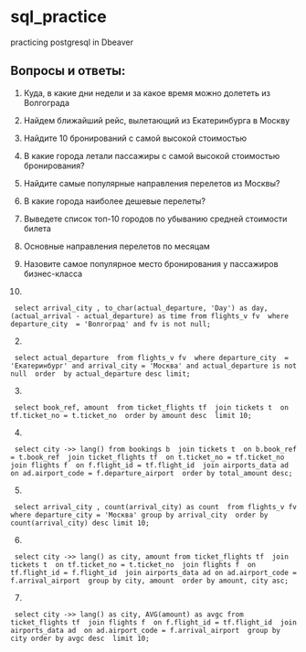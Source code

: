# sql_practice
practicing postgresql in Dbeaver

## Вопросы и ответы: 
1. Куда, в какие дни недели и за какое время можно долететь из Волгограда
2. Найдем ближайший рейс, вылетающий из Екатеринбурга в Москву
3. Найдите 10 бронирований с самой высокой стоимостью
4. В какие города летали пассажиры с самой высокой стоимостью бронирования?
5. Найдите самые популярные направления перелетов из Москвы?
6. В какие города наиболее дешевые перелеты?
7. Выведете список топ-10 городов по убыванию средней стоимости билета
8. Основные направления перелетов по месяцам
9. Назовите самое популярное место бронирования у пассажиров бизнес-класса

1.
`
select arrival_city , to_char(actual_departure, 'Day') as day, (actual_arrival - actual_departure) as time
from flights_v fv 
where departure_city  = 'Волгоград' and fv is not null;`

2.
`
select actual_departure 
from flights_v fv 
where departure_city  = 'Екатеринбург' and arrival_city = 'Москва' and actual_departure is not null 
order  by actual_departure desc
limit;`

3.
`
select book_ref, amount 
from ticket_flights tf 
join tickets t 
on tf.ticket_no = t.ticket_no 
order by amount desc 
limit 10;`

4.
`
select city ->> lang()
from bookings b 
join tickets t 
on b.book_ref = t.book_ref 
join ticket_flights tf 
on t.ticket_no = tf.ticket_no 
join flights f 
on f.flight_id = tf.flight_id 
join airports_data ad 
on ad.airport_code = f.departure_airport 
order by total_amount desc;`

5.
`
select arrival_city , count(arrival_city) as count 
from flights_v fv 
where departure_city = 'Москва'
group by arrival_city 
order by count(arrival_city) desc
limit 10;`

6.
`
select city ->> lang() as city, amount
from ticket_flights tf 
join tickets t 
on tf.ticket_no = t.ticket_no 
join flights f 
on tf.flight_id = f.flight_id 
join airports_data ad
on ad.airport_code = f.arrival_airport 
group by city, amount 
order by amount, city asc;`

7.
`
select city	->> lang() as city, AVG(amount) as avgc
from ticket_flights tf 
join flights f 
on f.flight_id = tf.flight_id 
join airports_data ad 
on ad.airport_code = f.arrival_airport 
group by city
order by avgc desc 
limit 10;`
